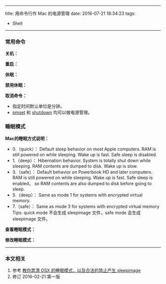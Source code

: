 ----
title: 用命令行作 Mac 的电源管理
date: 2016-07-21 18:34:23
tags:
- Shell
----
### 常用命令
**关机：**

**重启：**

**休眠：**

**禁用休眠：**

**取消命令：**

- 指定时间默认单位是分钟。
- [pmset][pmset] 和 [shutdown][shutdown] 均可以做电源管理。


### 睡眠模式
**Mac的睡眠方式说明：**
- 0.（quick）： Default sleep behavior on most Apple computers. RAM is still powered on while sleeping. Wake up is fast. Safe sleep is disabled.
- 1.（deep）： Hibernation behavior. System is totally shut down while sleeping. RAM contents are dumped to disk. Wake up is slow.
- 3.（safe）： Default behavior on Powerbook HD and later computers. RAM is still powered on while sleeping. Wake up is fast. Safe sleep is enabled， so RAM contents are also dumped to disk before going to sleep.
- 5.（deep）： Same as mode 1 for systems with encrypted virtual memory.
- 7.（safe）： Same as mode 3 for systems with encrypted virtual memory
Tips: quick mode 不会生成 sleepimage 文件，safe mode 会生成 sleepimage 文件。

**查看睡眠模式：**

**修改睡眠模式：**




***
### 本文相关
1. 参考
[教你弄清 OSX 的睡眠模式，以及合法的禁止产生 sleepimage](http://www.macgg.com/archives/24126.html)
1. 修订
2016-02-21:第一版

[pmset]:http://ss64.com/osx/pmset.html
[shutdown]:http://ss64.com/osx/shutdown.html
